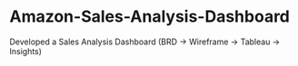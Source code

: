 # Amazon-Sales-Analysis-Dashboard
Developed a Sales Analysis Dashboard (BRD → Wireframe → Tableau → Insights)
